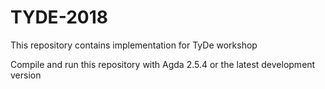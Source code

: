 # TYDE-2018
This repository contains implementation for TyDe workshop

Compile and run this repository with Agda 2.5.4 or the latest development version

